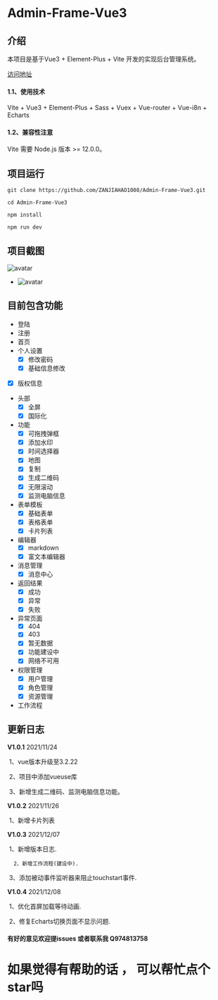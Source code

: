 

#                           Admin-Frame-Vue3





## 介绍

本项目是基于Vue3 + Element-Plus + Vite 开发的实现后台管理系统。

[访问地址](http://47.96.87.129:8001)

#### 1.1、使用技术
Vite + Vue3 + Element-Plus + Sass + Vuex + Vue-router + Vue-i8n + Echarts
#### 1.2、兼容性注意
Vite 需要 Node.js 版本 >= 12.0.0。





## 项目运行

`git clone https://github.com/ZANJIAHAO1008/Admin-Frame-Vue3.git`

`cd Admin-Frame-Vue3`

`npm install `

`npm run dev`





## 项目截图

![avatar](http://47.96.87.129:8001/denglu.png)

- ![avatar](http://47.96.87.129:8001/shouye.png)





## 目前包含功能

- 登陆
- 注册
- 首页
- 个人设置
  - [x]  修改密码
  - [x] 基础信息修改
- [x] 版权信息
  
- 头部
  - [x]  全屏
  - [x] 国际化
- 功能
  - [x] 可拖拽弹框
  - [x] 添加水印
  - [x] 时间选择器
  - [x] 地图
  - [x] 复制
  - [x] 生成二维码
  - [x] 无限滚动
  - [x] 监测电脑信息
- 表单模板
  - [x] 基础表单
  - [x] 表格表单
  - [x] 卡片列表
- 编辑器
  - [x] markdown
  - [x] 富文本编辑器
- 消息管理
  - [x] 消息中心
- 返回结果
  - [x] 成功
  - [x] 异常
  - [x] 失败
- 异常页面
  - [x] 404
  - [x] 403
  - [x] 暂无数据
  - [x] 功能建设中
  - [x] 网络不可用
- 权限管理
  - [x] 用户管理
  - [x] 角色管理
  - [x] 资源管理
- 工作流程





## 更新日志

 **V1.0.1**  2021/11/24

​       1、vue版本升级至3.2.22

​       2、项目中添加vueuse库

​       3、新增生成二维码、监测电脑信息功能。



 **V1.0.2**  2021/11/26

​       1、新增卡片列表



 **V1.0.3**  2021/12/07

​       1、新增版本日志.

 	  2、新增工作流程(建设中).

​       3、添加被动事件监听器来阻止touchstart事件.



 **V1.0.4**  2021/12/08

​       1、优化首屏加载等待动画.

​	   2、修复Echarts切换页面不显示问题.





#### 有好的意见欢迎提issues 或者联系我 Q974813758

# 如果觉得有帮助的话 ， 可以帮忙点个star吗 
